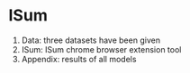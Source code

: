 # ISum

1. Data: three datasets have been given
2. ISum: ISum chrome browser extension tool
3. Appendix: results of all models

